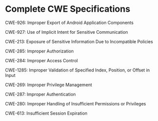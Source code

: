 

# Complete CWE Specifications

CWE-926: Improper Export of Android Application Components

CWE-927: Use of Implicit Intent for Sensitive Communication

CWE-213: Exposure of Sensitive Information Due to Incompatible Policies

CWE-285: Improper Authorization

CWE-284: Improper Access Control

CWE-1285: Improper Validation of Specified Index, Position, or Offset in Input

CWE-269: Improper Privilege Management

CWE-287: Improper Authentication

CWE-280: Improper Handling of Insufficient Permissions or Privileges 

CWE-613: Insufficient Session Expiration